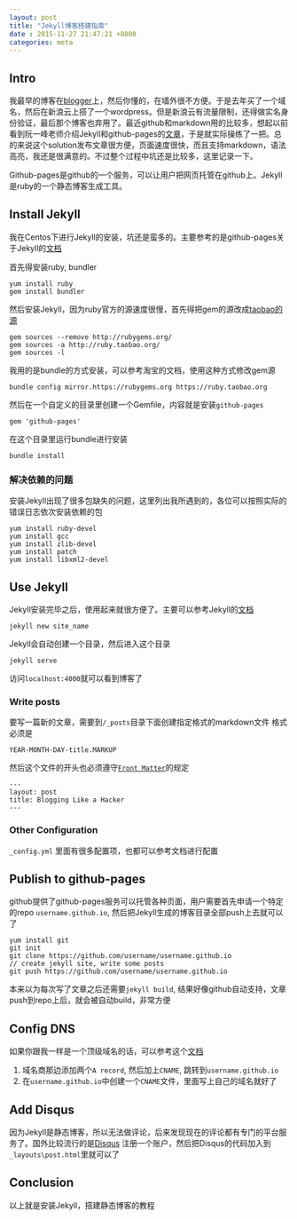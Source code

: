 ```yaml
---
layout: post
title: "Jekyll博客搭建指南"
date : 2015-11-27 21:47:21 +8000
categories: meta
---
```


## Intro ##
我最早的博客在[blogger](http://pp2moonbird.blogspot.com)上，然后你懂的，在墙外很不方便。于是去年买了一个域名，然后在新浪云上搭了一个wordpress。但是新浪云有流量限制，还得做实名身份验证，最后那个博客也弃用了。最近github和markdown用的比较多，想起以前看到阮一峰老师介绍Jekyll和github-pages的[文章](http://www.ruanyifeng.com/blog/2012/08/blogging_with_jekyll.html)，于是就实际操练了一把。总的来说这个solution发布文章很方便，页面速度很快，而且支持markdown，语法高亮，我还是很满意的。不过整个过程中坑还是比较多，这里记录一下。

Github-pages是github的一个服务，可以让用户把网页托管在github上。Jekyll是ruby的一个静态博客生成工具。

## Install Jekyll ##
我在Centos下进行Jekyll的安装，坑还是蛮多的。主要参考的是github-pages关于Jekyll的[文档](https://help.github.com/articles/using-jekyll-with-pages/)

首先得安装ruby, bundler

	yum install ruby
	gem install bundler

然后安装Jekyll，因为ruby官方的源速度很慢，首先得把gem的源改成[taobao的源](https://ruby.taobao.org/)

	gem sources --remove http://rubygems.org/  
	gem sources -a http://ruby.taobao.org/  
	gem sources -l  

我用的是bundle的方式安装，可以参考淘宝的文档，使用这种方式修改gem源

	bundle config mirror.https://rubygems.org https://ruby.taobao.org

然后在一个自定义的目录里创建一个Gemfile，内容就是安装`github-pages`

	gem 'github-pages'

在这个目录里运行bundle进行安装

	bundle install 

### 解决依赖的问题 ###
安装Jekyll出现了很多包缺失的问题，这里列出我所遇到的，各位可以按照实际的错误日志依次安装依赖的包

	yum install ruby-devel
	yum install gcc	
	yum install zlib-devel	
	yum install patch
	yum install libxml2-devel

## Use Jekyll ##
Jekyll安装完毕之后，使用起来就很方便了。主要可以参考Jekyll的[文档](http://jekyllrb.com/docs/quickstart/)
	
	jekyll new site_name

Jekyll会自动创建一个目录，然后进入这个目录

	jekyll serve

访问`localhost:4000`就可以看到博客了

### Write posts ###
要写一篇新的文章，需要到`/_posts`目录下面创建指定格式的markdown文件
格式必须是

	YEAR-MONTH-DAY-title.MARKUP

然后这个文件的开头也必须遵守[`Front Matter`](http://jekyllrb.com/docs/frontmatter/)的规定

	---
	layout: post
	title: Blogging Like a Hacker
	---

### Other Configuration ###
`_config.yml` 里面有很多配置项，也都可以参考文档进行配置

## Publish to github-pages ##
github提供了github-pages服务可以托管各种页面，用户需要首先申请一个特定的repo `username.github.io`, 然后把Jekyll生成的博客目录全部push上去就可以了

	yum install git
	git init
	git clone https://github.com/username/username.github.io
	// create jekyll site, write some posts
	git push https://github.com/username/username.github.io
	
本来以为每次写了文章之后还需要`jekyll build`, 结果好像github自动支持，文章push到repo上后，就会被自动build，非常方便

## Config DNS ##
如果你跟我一样是一个顶级域名的话，可以参考这个[文档](https://help.github.com/articles/tips-for-configuring-an-a-record-with-your-dns-provider/)

1. 域名商那边添加两个`A record`, 然后加上`CNAME`, 跳转到`username.github.io`
2. 在`username.github.io`中创建一个`CNAME`文件，里面写上自己的域名就好了

## Add Disqus ##
因为Jekyll是静态博客，所以无法做评论，后来发现现在的评论都有专门的平台服务了。国外比较流行的是[Disqus](http://disqus.com/)
注册一个账户，然后把Disqus的代码加入到`_layouts\post.html`里就可以了

## Conclusion ##
以上就是安装Jekyll，搭建静态博客的教程
